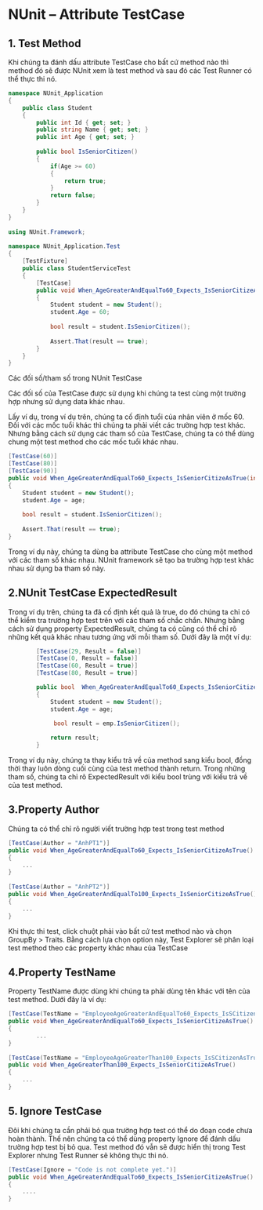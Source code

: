 NUnit – Attribute TestCase 
=====================
## 1. Test Method
Khi chúng ta đánh dấu attribute TestCase cho bất cứ method nào thì method đó sẽ được NUnit xem là test method và sau đó các Test Runner có thể thực thi nó.
```csharp
namespace NUnit_Application
{
    public class Student
    {
        public int Id { get; set; }
        public string Name { get; set; }
        public int Age { get; set; }
 
        public bool IsSeniorCitizen()
        {
            if(Age >= 60)
            {
                return true;
            }
            return false;
        }
    }
}
 
using NUnit.Framework;
 
namespace NUnit_Application.Test
{
    [TestFixture]
    public class StudentServiceTest
    {
        [TestCase]
        public void When_AgeGreaterAndEqualTo60_Expects_IsSeniorCitizeAsTrue()
        {
            Student student = new Student();
            student.Age = 60;
 
            bool result = student.IsSeniorCitizen();
 
            Assert.That(result == true);
        }
    }
}
```
Các đối số/tham số trong NUnit TestCase

Các đối số của TestCase được sử dụng khi chúng ta test cùng một trường hợp nhưng sử dụng data khác nhau.

Lấy ví dụ, trong ví dụ trên, chúng ta cố định tuổi của nhân viên ở mốc 60. Đối với các mốc tuổi khác thì chúng ta phải viết các 
trường hợp test khác. Nhưng bằng cách sử dụng các tham số của TestCase, chúng ta có thể dùng chung một test method cho các mốc tuổi khác nhau.
```csharp
[TestCase(60)]
[TestCase(80)]
[TestCase(90)]
public void When_AgeGreaterAndEqualTo60_Expects_IsSeniorCitizeAsTrue(int age)
{
    Student student = new Student();
    student.Age = age;
 
    bool result = student.IsSeniorCitizen();
 
    Assert.That(result == true);
}
```
Trong ví dụ này, chúng ta dùng ba attribute TestCase cho cùng một method với các tham số khác nhau. NUnit framework sẽ tạo ba trường hợp test khác nhau sử dụng ba tham số này.

## 2.NUnit TestCase ExpectedResult
Trong ví dụ trên, chúng ta đã cố định kết quả là true, do đó chúng ta chỉ có thể kiểm tra trường hợp test trên với các tham số chắc chắn. Nhưng bằng cách sử dụng property ExpectedResult, chúng ta có cũng có thể chỉ rõ những kết quả khác nhau tương ứng với mỗi tham số. Dưới đây là một ví dụ:
```csharp
        [TestCase(29, Result = false)]
        [TestCase(0, Result = false)]
        [TestCase(60, Result = true)]
        [TestCase(80, Result = true)]

        public bool  When_AgeGreaterAndEqualTo60_Expects_IsSeniorCitizeAsTrue(int age)
        {
            Student student = new Student();
            student.Age = age;

             bool result = emp.IsSeniorCitizen();
 
            return result;
        }
```
Trong ví dụ này, chúng ta thay kiểu trả về của method sang kiểu bool, đồng thời thay luôn dòng cuối cùng của test method thành return. Trong những tham số, chúng ta chỉ rõ ExpectedResult với kiểu bool trùng với kiểu trả về của test method.
## 3.Property Author
Chúng ta có thể chỉ rõ người viết trường hợp test trong test method
```csharp
[TestCase(Author = "AnhPT1")]
public void When_AgeGreaterAndEqualTo60_Expects_IsSeniorCitizeAsTrue()
{
    ...
}
 
[TestCase(Author = "AnhPT2")]
public void When_AgeGreaterAndEqualTo100_Expects_IsSeniorCitizeAsTrue()
{
    ...
}
```
Khi thực thi test, click chuột phải vào bất cứ test method nào và chọn GroupBy > Traits.
Bằng cách lựa chọn option này, Test Explorer sẽ phân loại test method theo các property khác nhau của TestCase
## 4.Property TestName
Property TestName được dùng khi chúng ta phải dùng tên khác với tên của test method. Dưới đây là ví dụ:
```csharp
[TestCase(TestName = "EmployeeAgeGreaterAndEqualTo60_Expects_IsSCitizenAsTrue")]
public void When_AgeGreaterAndEqualTo60_Expects_IsSeniorCitizeAsTrue()
{
        ...
}
 
[TestCase(TestName = "EmployeeAgeGreaterThan100_Expects_IsSCitizenAsTrue")]
public void When_AgeGreaterThan100_Expects_IsSeniorCitizeAsTrue()
{
    ...
}
```

## 5. Ignore TestCase
Đôi khi chúng ta cần phải bỏ qua trường hợp test có thể do đoạn code chưa hoàn thành. Thế nên chúng ta có thể dùng property Ignore để đánh dấu trường hợp test bị bỏ qua. Test method đó vẫn sẽ được hiển thị trong Test Explorer nhưng Test Runner sẽ không thực thi nó.
```csharp
[TestCase(Ignore = "Code is not complete yet.")]
public void When_AgeGreaterAndEqualTo60_Expects_IsSeniorCitizeAsTrue()
{
    ....
}
```

